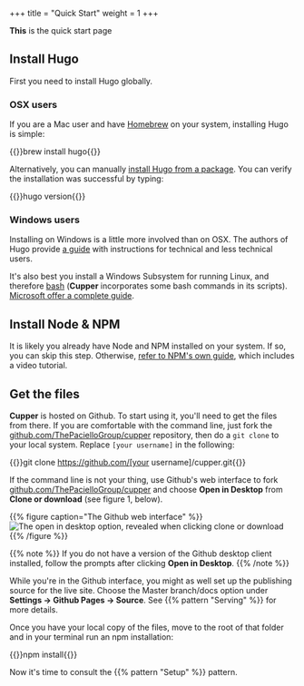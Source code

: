 +++
title = "Quick Start"
weight = 1
+++

**This** is the quick start page

## Install Hugo

First you need to install Hugo globally.

### OSX users

If you are a Mac user and have [Homebrew](https://brew.sh/) on your system, installing Hugo is simple:

{{<cmd>}}brew install hugo{{</cmd>}}

Alternatively, you can manually [install Hugo from a package](https://github.com/gohugoio/hugo/releases). You can verify the installation was successful by typing:

{{<cmd>}}hugo version{{</cmd>}}

### Windows users

Installing on Windows is a little more involved than on OSX. The authors of Hugo provide [a guide](https://gohugo.io/tutorials/installing-on-windows/) with instructions for technical and less technical users.

It's also best you install a Windows Subsystem for running Linux, and therefore [bash](https://en.wikipedia.org/wiki/Bash_(Unix_shell)) (**Cupper** incorporates some bash commands in its scripts). [Microsoft offer a complete guide](https://msdn.microsoft.com/en-gb/commandline/wsl/install_guide).

## Install Node & NPM

It is likely you already have Node and NPM installed on your system. If so, you can skip this step. Otherwise, [refer to NPM's own guide](https://docs.npmjs.com/getting-started/installing-node), which includes a video tutorial.

## Get the files

**Cupper** is hosted on Github. To start using it, you'll need to get the files from there. If you are comfortable with the command line, just fork the [github.com/ThePacielloGroup/cupper](https://github.com/ThePacielloGroup/cupper) repository, then do a `git clone` to your local system. Replace `[your username]` in the following:

{{<cmd>}}git clone https://github.com/[your username]/cupper.git{{</cmd>}}

If the command line is not your thing, use Github's web interface to fork  [github.com/ThePacielloGroup/cupper](https://github.com/ThePacielloGroup/cupper) and choose **Open in Desktop** from **Clone or download** (see figure 1, below).

{{% figure caption="The Github web interface" %}}
![The open in desktop option, revealed when clicking clone or download](/images/open_in_desktop.png)
{{% /figure %}}

{{% note %}}
If you do not have a version of the Github desktop client installed, follow the prompts after clicking **Open in Desktop**.
{{% /note %}}

While you're in the Github interface, you might as well set up the publishing source for the live site. Choose the Master branch/docs option under **Settings → Github Pages → Source**. See {{% pattern "Serving" %}} for more details.

Once you have your local copy of the files, move to the root of that folder and in your terminal run an npm installation:

{{<cmd>}}npm install{{</cmd>}}

Now it's time to consult the {{% pattern "Setup" %}} pattern.

